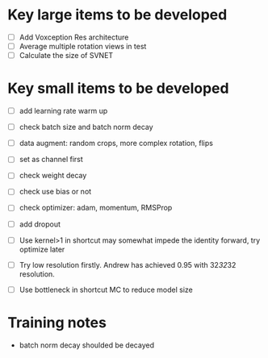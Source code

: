 # Key large items to be developed
- [ ] Add Voxception Res architecture
- [ ] Average multiple rotation views in test
- [ ] Calculate the size of SVNET

# Key small items to be developed
- [ ] add learning rate warm up
- [ ] check batch size and batch norm decay
- [ ] data augment: random crops, more complex rotation, flips
- [ ] set as channel first
- [ ] check weight decay
- [ ] check use bias or not
- [ ] check optimizer: adam, momentum, RMSProp
- [ ] add dropout
- [ ] Use kernel>1 in shortcut may somewhat impede the identity forward, try optimize later
- [ ] Try low resolution firstly. Andrew has achieved 0.95 with 32*32*32 resolution.
- [ ] Use bottleneck in shortcut MC to reduce model size


# Training notes
- batch norm decay shoulded be decayed

